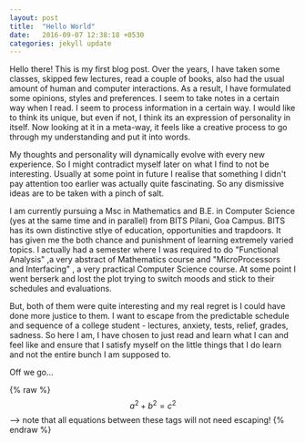 ```yaml
---
layout: post
title:  "Hello World"
date:   2016-09-07 12:38:18 +0530
categories: jekyll update
---
```


Hello there! This is my first blog post. Over the years, I have taken some classes, skipped few lectures, read a couple of books, also had the usual amount of human and computer interactions. As a result, I have formulated some opinions, styles and preferences. I seem to take notes in a certain way when I read. I seem to process information in a certain way. I would like to think its unique, but even if not, I think its an expression of personality in itself. Now looking at it in a meta-way, it feels like a creative process to go through my understanding and put it into words. 

My thoughts and personality will dynamically evolve with every new experience. So I might contradict myself later on what I find to not be interesting. Usually at some point in future I realise that something I didn't pay attention too earlier was actually quite fascinating. So any dismissive ideas are to be taken with a pinch of salt.

I am currently pursuing a Msc in Mathematics and B.E. in Computer Science (yes at the same time and in parallel) from BITS Pilani, Goa Campus. BITS has its own distinctive stlye of education, opportunities and trapdoors. It has given me the both chance and punishment of learning extremely varied topics. I actually had a semester where I was required to do "Functional Analysis" ,a very abstract of Mathematics course and "MicroProcessors and Interfacing" , a very practical Computer Science course. At some point I went berserk and lost the plot trying to switch moods and stick to their schedules and evaluations. 

But, both of them were quite interesting and my real regret is I could have done more justice to them. I want to escape from the predictable schedule and sequence of a college student - lectures, anxiety, tests, relief,  grades, sadness. So here I am, I have chosen to just read and learn what I can and feel like and ensure that I satisfy myself on the little things that I do learn and not the entire bunch I am supposed to. 

Off we go...

{% raw %}
  $$a^2 + b^2 = c^2$$ --> note that all equations between these tags will not need escaping! 
 {% endraw %}

